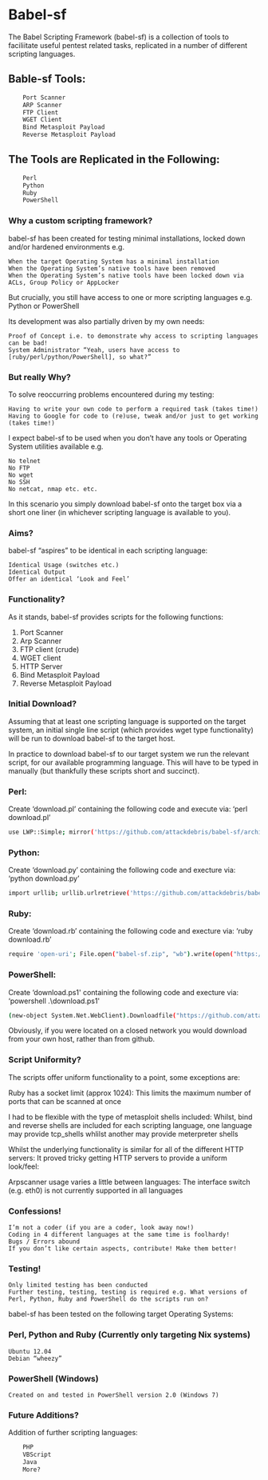 # Babel-sf

The Babel Scripting Framework (babel-sf) is a collection of tools to faciliitate useful pentest related tasks, replicated in a number of different scripting languages.

## Bable-sf Tools:
```bash
    Port Scanner
    ARP Scanner
    FTP Client
    WGET Client
    Bind Metasploit Payload
    Reverse Metasploit Payload
````

## The Tools are Replicated in the Following:
```bash
    Perl
    Python
    Ruby
    PowerShell
```

### Why a custom scripting framework?

babel-sf has been created for testing minimal installations, locked down and/or hardened environments e.g.

    When the target Operating System has a minimal installation
    When the Operating System’s native tools have been removed
    When the Operating System’s native tools have been locked down via ACLs, Group Policy or AppLocker

But crucially, you still have access to one or more scripting languages e.g. Python or PowerShell

Its development was also partially driven by my own needs:

    Proof of Concept i.e. to demonstrate why access to scripting languages can be bad!
    System Administrator “Yeah, users have access to [ruby/perl/python/PowerShell], so what?”

### But really Why?

To solve reoccurring problems encountered during my testing:

    Having to write your own code to perform a required task (takes time!)
    Having to Google for code to (re)use, tweak and/or just to get working (takes time!)

I expect babel-sf to be used when you don’t have any tools or Operating System utilities available e.g.

    No telnet
    No FTP
    No wget
    No SSH
    No netcat, nmap etc. etc.

In this scenario you simply download babel-sf onto the target box via a short one liner (in whichever scripting language is available to you).

### Aims?

babel-sf “aspires” to be identical in each scripting language:

    Identical Usage (switches etc.)
    Identical Output
    Offer an identical ‘Look and Feel’

### Functionality?

As it stands, babel-sf provides scripts for the following functions:

1. Port Scanner 
2. Arp Scanner 
3. FTP client (crude)
4. WGET client
5. HTTP Server
6. Bind Metasploit Payload
7. Reverse Metasploit Payload

### Initial Download?

Assuming that at least one scripting language is supported on the target system, an initial single line script (which provides wget type functionality) will be run to download babel-sf to the target host.

In practice to download babel-sf to our target system we run the relevant script, for our available programming language.  This will have to be typed in manually (but thankfully these scripts short and succinct).

### Perl:

Create ‘download.pl’ containing the following code and execute via: ‘perl download.pl’

```bash
use LWP::Simple; mirror('https://github.com/attackdebris/babel-sf/archive/master.zip', 'babel-sf.zip');
```

### Python:

Create ‘download.py’ containing the following code and execture via: ‘python download.py’

```bash
import urllib; urllib.urlretrieve('https://github.com/attackdebris/babel-sf/archive/master.zip', 'babel-sf.zip')
```

### Ruby:

Create ‘download.rb’ containing the following code and execture via: ‘ruby download.rb’

```bash
require 'open-uri'; File.open("babel-sf.zip", "wb").write(open("https://github.com/attackdebris/babel-sf/archive/master.zip", "rb").read)
```

### PowerShell:

Create ‘download.ps1' containing the following code and execture via: ‘powershell .\download.ps1'

```bash
(new-object System.Net.WebClient).Downloadfile("https://github.com/attackdebris/babel-sf/archive/master.zip","babel-sf.zip")
```

Obviously, if you were located on a closed network you would download from your own host, rather than from github.

### Script Uniformity?

The scripts offer uniform functionality to a point, some exceptions are:

Ruby has a socket limit (approx 1024):  This limits the maximum number of ports that can be scanned at once

I had to be flexible with the type of metasploit shells included:  Whilst, bind and reverse shells are included for each scripting language, one language may provide tcp_shells whlilst another may provide meterpreter shells

Whilst the underlying functionality is similar for all of the different HTTP servers: It proved tricky getting HTTP servers to provide a uniform look/feel:

Arpscanner usage varies a little between languages: The interface switch (e.g. eth0) is not currently supported in all languages

### Confessions!

    I’m not a coder (if you are a coder, look away now!)
    Coding in 4 different languages at the same time is foolhardy!
    Bugs / Errors abound
    If you don’t like certain aspects, contribute! Make them better!

### Testing!

    Only limited testing has been conducted
    Further testing, testing, testing is required e.g. What versions of Perl, Python, Ruby and PowerShell do the scripts run on?

babel-sf has been tested on the following target Operating Systems:

### Perl, Python and Ruby (Currently only targeting Nix systems)

    Ubuntu 12.04
    Debian “wheezy”

### PowerShell (Windows)

    Created on and tested in PowerShell version 2.0 (Windows 7)

### Future Additions?

Addition of further scripting languages:

```bash
    PHP
    VBScript
    Java
    More?
```

